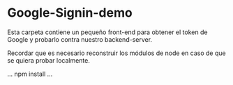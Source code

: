 # Google-Signin-demo

Esta carpeta contiene un pequeño front-end para obtener el token de Google y probarlo contra nuestro backend-server.

Recordar que es necesario reconstruir los módulos de node en caso de que se quiera probar localmente.

...
npm install
...